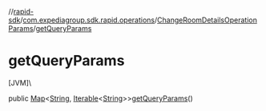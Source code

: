 //[rapid-sdk](../../../index.md)/[com.expediagroup.sdk.rapid.operations](../index.md)/[ChangeRoomDetailsOperationParams](index.md)/[getQueryParams](get-query-params.md)

# getQueryParams

[JVM]\

public [Map](https://docs.oracle.com/javase/8/docs/api/java/util/Map.html)&lt;[String](https://docs.oracle.com/javase/8/docs/api/java/lang/String.html), [Iterable](https://docs.oracle.com/javase/8/docs/api/java/lang/Iterable.html)&lt;[String](https://docs.oracle.com/javase/8/docs/api/java/lang/String.html)&gt;&gt;[getQueryParams](get-query-params.md)()
